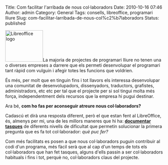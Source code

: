 Title: Com facilitar l'arribada de nous col·laboradors
Date: 2010-10-16 07:46
Author: admin
Category: General
Tags: consells, libreoffice, programari lliure
Slug: com-facilitar-larribada-de-nous-col%c2%b7laboradors
Status: published

[<img src="http://gil.badall.net/wp-content/uploads/2010/09/logo.png" title="Libreoffice logo" class="alignright size-full wp-image-1015" width="120" height="100" />](http://gil.badall.net/wp-content/uploads/2010/09/logo.png)La majoria de projectes de programari lliure no tenen una o diverses empreses a darrere que els permeti desenvolupar el programari tant ràpid com vulguin i afegir totes les funcions que voldrien.

És més, per molt que en tinguin fins i tot llavors els interessa desenvolupar una comunitat de desenvolupadors, dissenyadors, traductors, grafistes, administradors, etc etc per tal que el projecte per si sol tingui molta més força, independentment dels recursos que la empresa hi pugui destinar.

Ara bé, **com ho fas per aconseguir atreure nous col·laboradors?**

Cadascú et dirà una resposta diferent, però el que estan fent al LibreOffice, és, almenys per mi, una de les millors maneres que hi ha: **[documentar tasques](http://wiki.documentfoundation.org/Easy_Hacks "Pàgina wiki de la Document Foundation on s'expliquen tasques a realitzar")** de diferents nivells de dificultat que permetin solucionar la primera pregunta que es fa tot col·laborador: *què puc fer?*

Com més facilitats es posen a que nous col·laboradors puguin contribuir al codi d'un programa, més fàcil serà que al cap d'un temps de tots els col·laboradors que han fet tasques, alguns d'ells passin a ser col·laboradors habituals i fins i tot, perquè no, col·laboradors claus del projecte.
